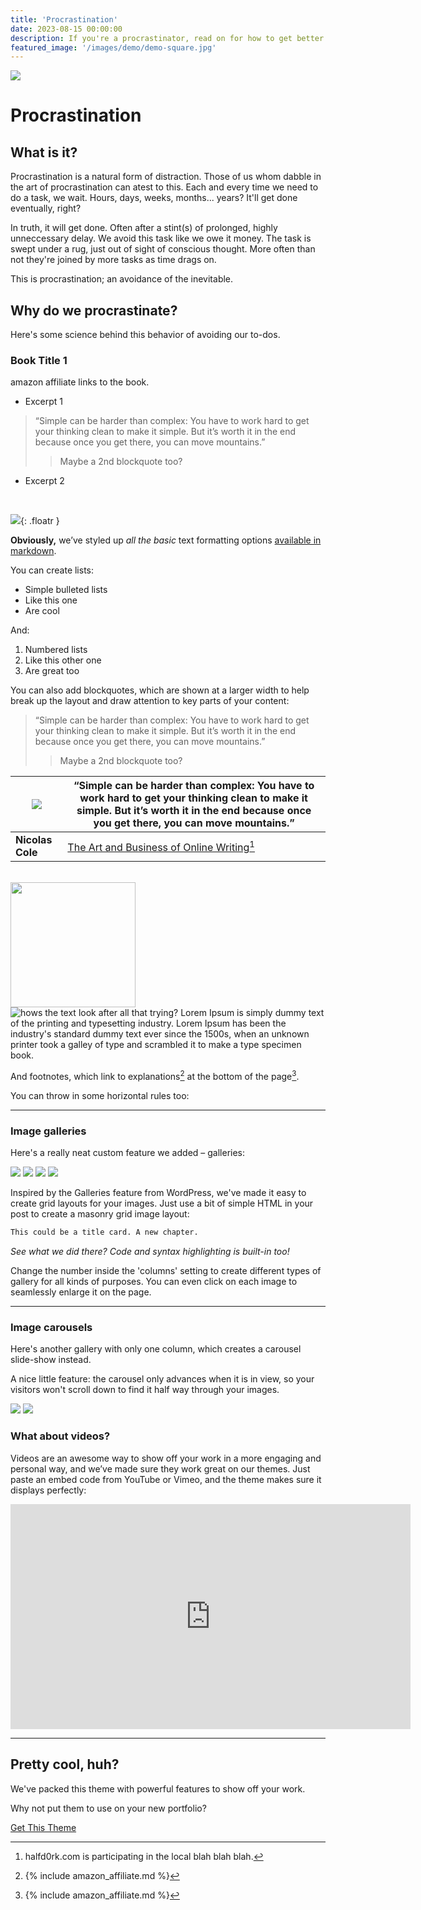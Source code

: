 ```yaml
---
title: 'Procrastination'
date: 2023-08-15 00:00:00
description: If you're a procrastinator, read on for how to get better at doing the things that matter.
featured_image: '/images/demo/demo-square.jpg'
---
```


![](/images/demo/demo-landscape.jpg)

# Procrastination

## What is it?

Procrastination is a natural form of distraction.
Those of us whom dabble in the art of procrastination can atest to this.
Each and every time we need to do a task, we wait. Hours, days, weeks, months... years? 
It'll get done eventually, right?

In truth, it will get done. Often after a stint(s) of prolonged, highly unneccessary delay. 
We avoid this task like we owe it money. 
The task is swept under a rug, just out of sight of conscious thought.
More often than not they're joined by more tasks as time drags on.

This is procrastination; an avoidance of the inevitable. 


## Why do we procrastinate?
Here's some science behind this behavior of avoiding our to-dos.

### Book Title 1
amazon affiliate links to the book.
- Excerpt 1
> “Simple can be harder than complex: You have to work hard to get your thinking clean to make it simple. But it’s worth it in the end because once you get there, you can move mountains.”
>> Maybe a 2nd blockquote too?
- Excerpt 2

<br>

![](https://m.media-amazon.com/images/I/41nf5kglD7L._SY346_.jpg){: .floatr }

**Obviously,** we’ve styled up *all the basic* text formatting options [available in markdown](https://github.com/adam-p/markdown-here/wiki/Markdown-Cheatsheet).

You can create lists:

* Simple bulleted lists
* Like this one
* Are cool

And:

1. Numbered lists
2. Like this other one
3. Are great too

You can also add blockquotes, which are shown at a larger width to help break up the layout and draw attention to key parts of your content:

> “Simple can be harder than complex: You have to work hard to get your thinking clean to make it simple. But it’s worth it in the end because once you get there, you can move mountains.”
>> Maybe a 2nd blockquote too?



| [<img src="https://m.media-amazon.com/images/I/41nf5kglD7L._SY346_.jpg" />](https://www.amazon.com/Art-Business-Online-Writing-Capturing-ebook/dp/B08GZK274F?keywords=online+business+writing&qid=1689707531&sr=8-3&linkCode=li2&tag=halfd0rk-20&linkId=bf4c0c9500a07ad40c644e3603138b1b&language=en_US&ref_=as_li_ss_il) | “Simple can be harder than complex: You have to work hard to get your thinking clean to make it simple. But it’s worth it in the end because once you get there, you can move mountains.” |
|------------------|-------|
| **Nicolas Cole** |[The Art and Business of Online Writing](https://www.amazon.com/Art-Business-Online-Writing-Capturing-ebook/dp/B08GZK274F?keywords=online+business+writing&qid=1689707531&sr=8-3&linkCode=li2&tag=halfd0rk-20&linkId=bf4c0c9500a07ad40c644e3603138b1b&language=en_US&ref_=as_li_ss_il)[^1] |


<br>

<div class="gallery" data-columns="2">
    <img src="/images/demo/demo-portrait.jpg" height="200">
    <img alt="hows the text look after all that trying? Lorem Ipsum is simply dummy text of the printing and typesetting industry. Lorem Ipsum has been the industry's standard dummy text ever since the 1500s, when an unknown printer took a galley of type and scrambled it to make a type specimen book.">
</div>




And footnotes, which link to explanations[^2] at the bottom of the page[^3].

[^1]: halfd0rk.com is participating in the local blah blah blah.
[^2]: {% include amazon_affiliate.md %}
[^3]: {% include amazon_affiliate.md %}

You can throw in some horizontal rules too:

---

### Image galleries

Here's a really neat custom feature we added – galleries:

<div class="gallery" data-columns="3">
	<img src="/images/demo/demo-portrait.jpg">
	<img src="/images/demo/demo-landscape.jpg">
	<img src="/images/demo/demo-square.jpg">
	<img src="/images/demo/demo-landscape-2.jpg">
</div>

Inspired by the Galleries feature from WordPress, we've made it easy to create grid layouts for your images. Just use a bit of simple HTML in your post to create a masonry grid image layout:

```html
This could be a title card. A new chapter.
```

*See what we did there? Code and syntax highlighting is built-in too!*

Change the number inside the 'columns' setting to create different types of gallery for all kinds of purposes. You can even click on each image to seamlessly enlarge it on the page.

---

### Image carousels

Here's another gallery with only one column, which creates a carousel slide-show instead.

A nice little feature: the carousel only advances when it is in view, so your visitors won't scroll down to find it half way through your images.

<div class="gallery" data-columns="1">
	<img src="/images/demo/demo-landscape.jpg">
	<img src="/images/demo/demo-landscape-2.jpg">
</div>

### What about videos?

Videos are an awesome way to show off your work in a more engaging and personal way, and we’ve made sure they work great on our themes. Just paste an embed code from YouTube or Vimeo, and the theme makes sure it displays perfectly:

<iframe src="https://player.vimeo.com/video/148003889" width="640" height="360" frameborder="0" allowfullscreen></iframe>

---

## Pretty cool, huh?

We've packed this theme with powerful features to show off your work.

Why not put them to use on your new portfolio?

<a href="https://jekyllthemes.io/theme/personal-website-jekyll-theme" class="button button--large">Get This Theme</a>